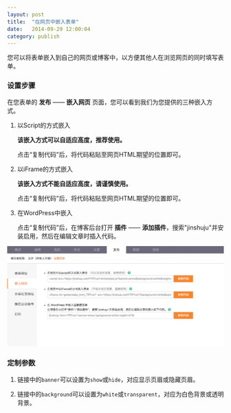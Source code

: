 ```yaml
---
layout: post
title:  "在网页中嵌入表单"
date:   2014-09-29 12:00:04
category: publish
---
```


您可以将表单嵌入到自己的网页或博客中，以方便其他人在浏览网页的同时填写表单。

### 设置步骤

在您表单的 **发布** —— **嵌入网页** 页面，您可以看到我们为您提供的三种嵌入方式。

1. 以Script的方式嵌入

	**该嵌入方式可以自适应高度，推荐使用。**

	点击“复制代码”后，将代码粘贴至网页HTML期望的位置即可。  

2. 以iFrame的方式嵌入

	**该嵌入方式不能自适应高度，请谨慎使用。**

	点击“复制代码”后，将代码粘贴至网页HTML期望的位置即可。  

3. 在WordPress中嵌入

	点击“复制代码”后，在博客后台打开 **插件** —— **添加插件**，搜索"jinshuju"并安装启用，然后在编辑文章时插入代码。  	

![](/images/embedded-index.png)

### 定制参数

1. 链接中的`banner`可以设置为`show`或`hide`，对应显示页眉或隐藏页眉。	

2. 链接中的`background`可以设置为`white`或`transparent`，对应为白色背景或透明背景。
